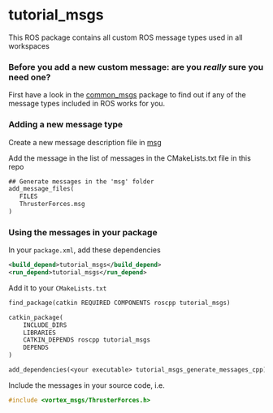 # tutorial_msgs

This ROS package contains all custom ROS message types used in all workspaces

### Before you add a new custom message: are you _really_ sure you need one?
First have a look in the [common_msgs](http://wiki.ros.org/common_msgs?distro=kinetic) package to find out if any of the message types included in ROS works for you.

### Adding a new message type
Create a new message description file in [msg](msg)

Add the message in the list of messages in the CMakeLists.txt file in this repo
```txt
## Generate messages in the 'msg' folder
add_message_files(
   FILES
   ThrusterForces.msg
)
```

### Using the messages in your package
In your `package.xml`, add these dependencies
```xml
<build_depend>tutorial_msgs</build_depend>
<run_depend>tutorial_msgs</run_depend>
```
Add it to your `CMakeLists.txt`
```txt
find_package(catkin REQUIRED COMPONENTS roscpp tutorial_msgs)
```
```txt
catkin_package(
    INCLUDE_DIRS
    LIBRARIES
    CATKIN_DEPENDS roscpp tutorial_msgs
    DEPENDS
)
```
```txt
add_dependencies(<your executable> tutorial_msgs_generate_messages_cpp)
```

Include the messages in your source code, i.e.
```cpp
#include <vortex_msgs/ThrusterForces.h>
```

